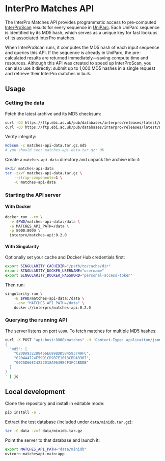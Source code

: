 # InterPro Matches API

The InterPro Matches API provides programmatic access to pre-computed [InterProScan](https://github.com/ebi-pf-team/interproscan/) results 
for every sequence in [UniParc](https://www.uniprot.org/uniparc/). Each UniParc sequence is identified by its MD5 hash, 
which serves as a unique key for fast lookups of its associated InterPro matches.

When InterProScan runs, it computes the MD5 hash of each input sequence and queries this API. 
If the sequence is already in UniParc, the pre-calculated results are returned immediately—saving 
compute time and resources. Although this API was created to speed up InterProScan, 
you can also use it directly: submit up to 1,000 MD5 hashes in a single request 
and retrieve their InterPro matches in bulk.

## Usage

### Getting the data

Fetch the latest archive and its MD5 checksum:

```sh
curl -OJ https://ftp.ebi.ac.uk/pub/databases/interpro/releases/latest/matches-api-data.tar.gz
curl -OJ https://ftp.ebi.ac.uk/pub/databases/interpro/releases/latest/matches-api-data.tar.gz.md5
```

Verify integrity:

```sh
md5sum -c matches-api-data.tar.gz.md5  
# you should see: matches-api-data.tar.gz: OK
```

Create a `matches-api-data` directory and unpack the archive into it:

```sh
mkdir matches-api-data  
tar -zxvf matches-api-data.tar.gz \
    --strip-components=1 \
    -C matches-api-data
```

### Starting the API server

#### With Docker

```sh
docker run --rm \
  -v $PWD/matches-api-data:/data \
  -e MATCHES_API_PATH=/data \
  -p 8000:8000 \
  interpro/matches-api:0.2.0
```

#### With Singularity

Optionally set your cache and Docker Hub credentials first:

```sh
export SINGULARITY_CACHEDIR="/path/to/cache/dir"
export SINGULARITY_DOCKER_USERNAME="username"
export SINGULARITY_DOCKER_PASSWORD="personal-access-token"
  ```

Then run:

```sh
singularity run \
    -B $PWD/matches-api-data:/data \
    --env "MATCHES_API_PATH=/data" \
    docker://interpro/matches-api:0.2.0
```

### Querying the running API

The server listens on port `8000`. To fetch matches for multiple MD5 hashes:

```sh
curl -X POST "api-host:8000/matches" -H 'Content-Type: application/json' -d'
{
  "md5": [
    "020DA9322D8466E699BDD584593749FC",
    "0204A4724F5991CB9B7E1013CBDA3367",
    "00C5D66EC4232D18A9639ECF3FC4BDDB"
  ]
}
' | jq
```

## Local development

Clone the repository and install in editable mode:

```sh
pip install -e .
```

Extract the test database (included under `data/minidb.tar.gz`):

```sh
tar -C data -zxf data/minidb.tar.gz
```

Point the server to that database and launch it:

```sh
export MATCHES_API_PATH="data/minidb"
uvicorn matchesapi.main:app
```
